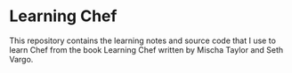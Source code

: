 # Learning Chef

This repository contains the learning notes and source code that I use to learn Chef from the book Learning Chef written by Mischa Taylor and Seth Vargo.